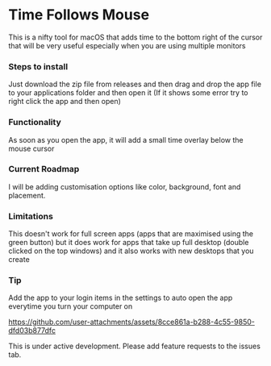 # Time Follows Mouse

This is a nifty tool for macOS that adds time to the bottom right of the cursor that will be very useful especially when you are using multiple monitors

### Steps to install
Just download the zip file from releases and then drag and drop the app file to your applications folder and then open it (If it shows some error try to right click the app and then open)

### Functionality
As soon as you open the app, it will add a small time overlay below the mouse cursor

### Current Roadmap
I will be adding customisation options like color, background, font and placement.

### Limitations
This doesn't work for full screen apps (apps that are maximised using the green button) but it does work for apps that take up full desktop (double clicked on the top windows) and it also works with new desktops that you create

### Tip
Add the app to your login items in the settings to auto open the app everytime you turn your computer on


https://github.com/user-attachments/assets/8cce861a-b288-4c55-9850-dfd03b877dfc



This is under active development. Please add feature requests to the issues tab.
